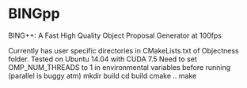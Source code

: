 # BINGpp
BING++: A Fast High Quality Object Proposal Generator at 100fps

Currently has user specific directories in CMakeLists.txt of Objectness folder.
Tested on Ubuntu 14.04 with CUDA 7.5
Need to set OMP_NUM_THREADS to 1 in environmental variables before running (parallel is buggy atm)
mkdir build
cd build
cmake ..
make
